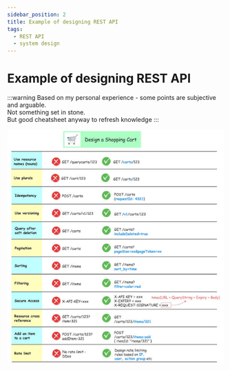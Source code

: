 ```yaml
---
sidebar_position: 2
title: Example of designing REST API
tags:
  - REST API
  - system design
---
```


# Example of designing REST API

:::warning
Based on my personal experience - some points are subjective and arguable.\
Not something set in stone.\
But good cheatsheet anyway to refresh knowledge
:::

![Example of designing REST API](./images/design-rest-api-shopping-cart.png)
